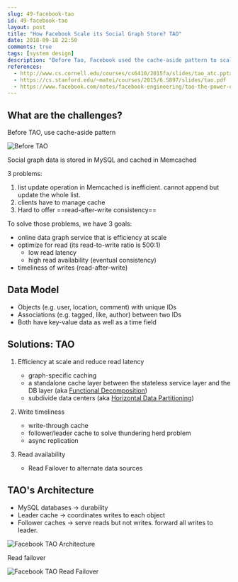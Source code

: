 ```yaml
---
slug: 49-facebook-tao
id: 49-facebook-tao
layout: post
title: "How Facebook Scale its Social Graph Store? TAO"
date: 2018-09-18 22:50
comments: true
tags: [system design]
description: "Before Tao, Facebook used the cache-aside pattern to scale its social graph store. There were three problems: list update operation is inefficient; clients have to manage cache and hard to offer read-after-write consistency. With Tao, these problems are solved. "
references:
  - http://www.cs.cornell.edu/courses/cs6410/2015fa/slides/tao_atc.pptx
  - https://cs.stanford.edu/~matei/courses/2015/6.S897/slides/tao.pdf
  - https://www.facebook.com/notes/facebook-engineering/tao-the-power-of-the-graph/10151525983993920/
---
```


## What are the challenges?

Before TAO, use cache-aside pattern

![Before TAO](https://puncsky.com/img/tao-before.png)

Social graph data is stored in MySQL and cached in Memcached


3 problems:

1. list update operation in Memcached is inefficient. cannot append but update the whole list.
2. clients have to manage cache
3. Hard to offer ==read-after-write consistency==


To solve those problems, we have 3 goals:

- online data graph service that is efficiency at scale
- optimize for read (its read-to-write ratio is 500:1)
	- low read latency
	- high read availability (eventual consistency)
- timeliness of writes (read-after-write)



## Data Model

- Objects (e.g. user, location, comment) with unique IDs
- Associations (e.g. tagged, like, author) between two IDs
- Both have key-value data as well as a time field



## Solutions: TAO

1. Efficiency at scale and reduce read latency
	- graph-specific caching
	- a standalone cache layer between the stateless service layer and the DB layer (aka [Functional Decomposition](41-how-to-scale-a-web-service))
	- subdivide data centers (aka [Horizontal Data Partitioning](41-how-to-scale-a-web-service))


2. Write timeliness
	- write-through cache
    - follower/leader cache to solve thundering herd problem
	- async replication


3. Read availability
	- Read Failover to alternate data sources



## TAO's Architecture

- MySQL databases → durability
- Leader cache → coordinates writes to each object
- Follower caches → serve reads but not writes. forward all writes to leader.


![Facebook TAO Architecture](https://puncsky.com/img/tao-architecture.png)


Read failover

![Facebook TAO Read Failover](https://puncsky.com/img/tao-read-failover.png)
